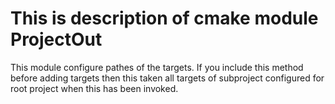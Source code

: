 # This is description of cmake module ProjectOut

This module configure pathes of the targets.
If you include this method before adding targets then this
taken all targets of subproject configured for root project when this has been invoked.
